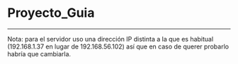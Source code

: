 # Proyecto_Guia
___________________________________________________________________________________
Nota: para el servidor uso una dirección IP distinta a la que es habitual
(192.168.1.37 en lugar de 192.168.56.102) así que en caso de querer probarlo
habría que cambiarla.

